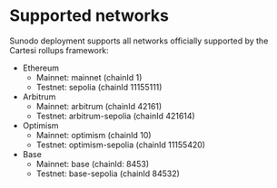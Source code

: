 # Supported networks

Sunodo deployment supports all networks officially supported by the Cartesi rollups framework:

-   Ethereum
    -   Mainnet: mainnet (chainId 1)
    -   Testnet: sepolia (chainId 11155111)
-   Arbitrum
    -   Mainnet: arbitrum (chainId 42161)
    -   Testnet: arbitrum-sepolia (chainId 421614)
-   Optimism
    -   Mainnet: optimism (chainId 10)
    -   Testnet: optimism-sepolia (chainId 11155420)
-   Base
    -   Mainnet: base (chainId: 8453)
    -   Testnet: base-sepolia (chainId 84532)
